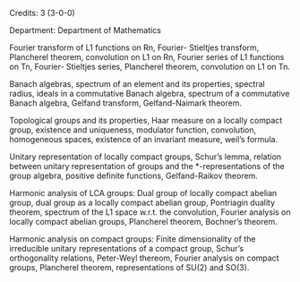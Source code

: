 Credits: 3 (3-0-0)

Department: Department of Mathematics

Fourier transform of L1 functions on Rn, Fourier- Stieltjes transform, Plancherel theorem, convolution on L1 on Rn, Fourier series of L1 functions on Tn, Fourier- Stieltjes series, Plancherel theorem, convolution on L1 on Tn.

Banach algebras, spectrum of an element and its properties, spectral radius, ideals in a commutative Banach algebra, spectrum of a commutative Banach algebra, Gelfand transform, Gelfand-Naimark theorem.

Topological groups and its properties, Haar measure on a locally compact group, existence and uniqueness, modulator function, convolution, homogeneous spaces, existence of an invariant measure, weil’s formula.

Unitary representation of locally compact groups, Schur’s lemma, relation between unitary representation of groups and the *-representations of the group algebra, positive definite functions, Gelfand-Raikov theorem.

Harmonic analysis of LCA groups: Dual group of locally compact abelian group, dual group as a locally compact abelian group, Pontriagin duality theorem, spectrum of the L1 space w.r.t. the convolution, Fourier analysis on locally compact abelian groups, Plancherel theorem, Bochner’s theorem.

Harmonic analysis on compact groups: Finite dimensionality of the irreducible unitary representations of a compact group, Schur’s orthogonality relations, Peter-Weyl thereom, Fourier analysis on compact groups, Plancherel theorem, representations of SU(2) and SO(3).